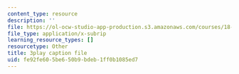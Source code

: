```yaml
---
content_type: resource
description: ''
file: https://ol-ocw-studio-app-production.s3.amazonaws.com/courses/18-065-matrix-methods-in-data-analysis-signal-processing-and-machine-learning-spring-2018/fe92fe605be650b9bdeb1ff0b1085ed7_XhSk_Lw2X_U.vtt
file_type: application/x-subrip
learning_resource_types: []
resourcetype: Other
title: 3play caption file
uid: fe92fe60-5be6-50b9-bdeb-1ff0b1085ed7
---
```

